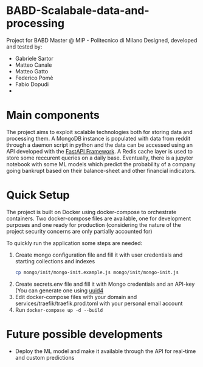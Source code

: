 # BABD-Scalabale-data-and-processing
 Project for BABD Master @ MIP - Politecnico di Milano
 Designed, developed and tested by:
 * Gabriele Sartor
 * Matteo Canale
 * Matteo Gatto
 * Federico Pomè
 * Fabio Dopudi
 * 
# Main components
 The project aims to exploit scalable technologies both for storing data and processing them.
 A MongoDB instance is populated with data from reddit through a daemon script in python and the data can be accessed using an API developed with the [FastAPI Framework](https://fastapi.tiangolo.com/).
 A Redis cache layer is used to store some reccurent queries on a daily base.
 Eventually, there is a jupyter notebook with some ML models which predict the probability of a company going bankrupt based on their balance-sheet and other financial indicators.

# Quick Setup
 The project is built on Docker using docker-compose to orchestrate containers. Two docker-compose files are available, one for development purposes and one ready for production (considering the nature of the project security concerns are only partially accounted for)

 To quickly run the application some steps are needed:
 1. Create mongo configuration file and fill it with user credentials and starting collections and indexes
    ```bash
    cp mongo/init/mongo-init.example.js mongo/init/mongo-init.js
    ```
 2. Create secrets.env file and fill it with Mongo credentials and an API-key (You can generate one using [uuid4](https://www.uuidgenerator.net/)
 3. Edit docker-compose files with your domain and services/traefik/traefik.prod.toml with your personal email account
 4. Run `docker-compose up -d --build`

# Future possible developments
 * Deploy the ML model and make it available through the API for real-time and custom predictions
 
